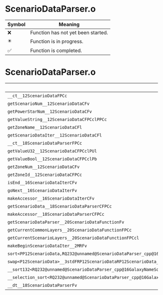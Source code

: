 # ScenarioDataParser.o
| Symbol | Meaning 
| ------------- | ------------- 
| :x: | Function has not yet been started. 
| :eight_pointed_black_star: | Function is in progress. 
| :white_check_mark: | Function is completed. 


# ScenarioDataParser.o
| Symbol | Decompiled? |
| ------------- | ------------- |
| `__ct__12ScenarioDataFPCc` | :x: |
| `getScenarioNum__12ScenarioDataCFv` | :x: |
| `getPowerStarNum__12ScenarioDataCFv` | :x: |
| `getValueString__12ScenarioDataCFPCclPPCc` | :white_check_mark: |
| `getZoneName__12ScenarioDataCFl` | :white_check_mark: |
| `getScenarioDataIter__12ScenarioDataCFl` | :x: |
| `__ct__18ScenarioDataParserFPCc` | :x: |
| `getValueU32__12ScenarioDataCFPCclPUl` | :x: |
| `getValueBool__12ScenarioDataCFPCclPb` | :x: |
| `getZoneNum__12ScenarioDataCFv` | :white_check_mark: |
| `getZoneId__12ScenarioDataCFPCc` | :white_check_mark: |
| `isEnd__16ScenarioDataIterCFv` | :x: |
| `goNext__16ScenarioDataIterFv` | :white_check_mark: |
| `makeAccessor__16ScenarioDataIterCFv` | :x: |
| `getScenarioData__18ScenarioDataParserCFPCc` | :x: |
| `makeAccessor__18ScenarioDataParserCFPCc` | :x: |
| `getScenarioDataParser__20ScenarioDataFunctionFv` | :x: |
| `getCurrentCommonLayers__20ScenarioDataFunctionFPCc` | :x: |
| `getCurrentScenarioLayers__20ScenarioDataFunctionFPCcl` | :x: |
| `makeBeginScenarioDataIter__2MRFv` | :x: |
| `sort<PP12ScenarioData,RQ232@unnamed@ScenarioDataParser_cpp@16GalaxyNameSortLt>__3stdFPP12ScenarioDataPP12ScenarioDataRQ232@unnamed@ScenarioDataParser_cpp@16GalaxyNameSortLt_v` | :x: |
| `swap<P12ScenarioData>__3stdFRP12ScenarioDataRP12ScenarioData_v` | :x: |
| `__sort132<RQ232@unnamed@ScenarioDataParser_cpp@16GalaxyNameSortLt,PP12ScenarioData>__3stdFPP12ScenarioDataPP12ScenarioDataPP12ScenarioDataRQ232@unnamed@ScenarioDataParser_cpp@16GalaxyNameSortLt_v` | :x: |
| `__selection_sort<RQ232@unnamed@ScenarioDataParser_cpp@16GalaxyNameSortLt,PP12ScenarioData>__3stdFPP12ScenarioDataPP12ScenarioDataRQ232@unnamed@ScenarioDataParser_cpp@16GalaxyNameSortLt_v` | :x: |
| `__dt__18ScenarioDataParserFv` | :x: |
